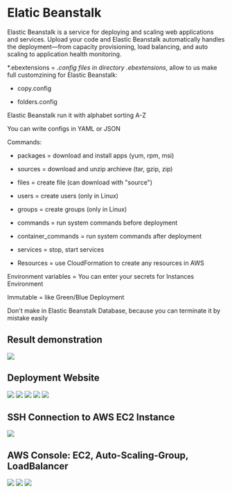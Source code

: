 # Elatic Beanstalk
Elastic Beanstalk is a service for deploying and scaling web applications and services. 
Upload your code and Elastic Beanstalk automatically handles the deployment—from capacity provisioning,
load balancing, and auto scaling to application health monitoring.

*.ebextensions = *.config files in directory .ebextensions*, allow to us make full customzining for Elastic Beanstalk:

- copy.config

- folders.config

Elastic Beanstalk run it with alphabet sorting A-Z

You can write configs in YAML or JSON

Commands:

- packages = download and install apps (yum, rpm, msi)

- sources = download and unzip archieve (tar, gzip, zip)

- files = create file (can download with "source")

- users = create users (only in Linux)

- groups = create groups (only in Linux)

- commands = run system commands before deployment

- container_commands = run system commands after deployment

- services = stop, start services

- Resources = use CloudFormation to create any resources in AWS

Environment variables = You can enter your secrets for Instances Environment

Immutable = like Green/Blue Deployment

Don't make in Elastic Beanstalk Database, because you can terminate it by mistake easily

## Result demonstration

<img src="https://github.com/MatveyGuralskiy/AWS/blob/main/ElasticBeanstalk_Ebextensions/Screens/Result.png?raw=true"/>

## Deployment Website

<img src="https://github.com/MatveyGuralskiy/AWS/blob/main/ElasticBeanstalk_Ebextensions/Screens/Website.png?raw=true"/>

<img src="https://github.com/MatveyGuralskiy/AWS/blob/main/ElasticBeanstalk_Ebextensions/Screens/Deployment-1.png?raw=true"/>

<img src="https://github.com/MatveyGuralskiy/AWS/blob/main/ElasticBeanstalk_Ebextensions/Screens/Deployment-2.png?raw=true"/>

<img src="https://github.com/MatveyGuralskiy/AWS/blob/main/ElasticBeanstalk_Ebextensions/Screens/Deployment-3.png?raw=true"/>

<img src="https://github.com/MatveyGuralskiy/AWS/blob/main/ElasticBeanstalk_Ebextensions/Screens/PHP-Template.png?raw=true"/>

## SSH Connection to AWS EC2 Instance
<img src="https://github.com/MatveyGuralskiy/AWS/blob/main/ElasticBeanstalk_Ebextensions/Screens/SSH-Connection.png?raw=true"/>

## AWS Console: EC2, Auto-Scaling-Group, LoadBalancer

<img src="https://github.com/MatveyGuralskiy/AWS/blob/main/ElasticBeanstalk_Ebextensions/Screens/AWS-Instances.png?raw=true"/>
<img src="https://github.com/MatveyGuralskiy/AWS/blob/main/ElasticBeanstalk_Ebextensions/Screens/AutoScaling-Group.png?raw=true"/>
<img src="https://github.com/MatveyGuralskiy/AWS/blob/main/ElasticBeanstalk_Ebextensions/Screens/LoadBalancer.png?raw=true"/>
